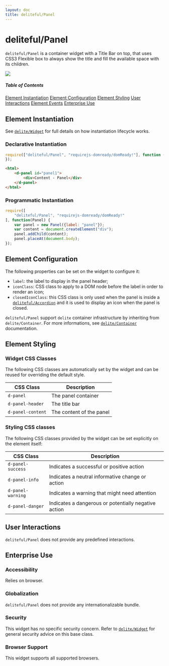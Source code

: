 ```yaml
---
layout: doc
title: deliteful/Panel
---
```


# deliteful/Panel

`deliteful/Panel` is a container widget with a Title Bar on top, that uses CSS3 Flexible box to always show the title and fill the available
space with its children.

![](image)

##### Table of Contents
[Element Instantiation](#instantiation)
[Element Configuration](#configuration)
[Element Styling](#styling)
[User Interactions](#interactions)
[Element Events](#events)
[Enterprise Use](#enterprise)

<a name="instantiation"></a>
## Element Instantiation

See [`delite/Widget`](/delite/docs/master/Widget.md) for full details on how instantiation lifecycle works.

### Declarative Instantiation

```js
require(["deliteful/Panel", "requirejs-domready/domReady!"], function () {
});
```

```html
<html>
	<d-panel id="panel1">
		<div>Content - Panel</div>
	</d-panel>
</html>
```

### Programmatic Instantiation

```js
require([
	"deliteful/Panel", "requirejs-domready/domReady!"
], function(Panel) {
	var panel = new Panel({label: "panel"});
	var content = document.createElement("div");
	panel.addChild(content);
    panel.placeAt(document.body);
});
```

<a name="configuration"></a>
## Element Configuration
The following properties can be set on the widget to configure it:

* `label`: the label to display in the panel header;
* `iconClass`: CSS class to apply to a DOM node before the label in order to render an icon;
* `closedIconClass`: this CSS class is only used when the panel is inside a [`deliteful/Accordion`](/deliteful/docs/master/Accordion.md)
and it is used to display an icon when the panel is closed.

`deliteful/Panel` support `delite` container infrastructure by inheriting from `delite/Container`.
For more informations, see [`delite/Container`](/delite/docs/master/Container.md) documentation.

<a name="styling"></a>
## Element Styling

### Widget CSS Classes

The following CSS classes are automatically set by the widget and can be reused for overriding the default style.

CSS Class          | Description
-----------------  | -------------
`d-panel`          | The panel container
`d-panel-header`   | The title bar
`d-panel-content`  | The content of the panel

### Styling CSS classes

The following CSS classes provided by the widget can be set explicitly on the element itself:

CSS Class          | Description
-------------------| -------------
`d-panel-success`  | Indicates a successful or positive action
`d-panel-info`     | Indicates a neutral informative change or action
`d-panel-warning`  | Indicates a warning that might need attention
`d-panel-danger`   | Indicates a dangerous or potentially negative action

<a name="interactions"></a>
## User Interactions
`deliteful/Panel` does not provide any predefined interactions.

<a name="enterprise"></a>
## Enterprise Use

### Accessibility

Relies on browser.

### Globalization

`deliteful/Panel` does not provide any internationalizable bundle.

### Security

This widget has no specific security concern. Refer to [`delite/Widget`](/delite/docs/master/Widget.md) for general security advice on this base class.

### Browser Support

This widget supports all supported browsers.